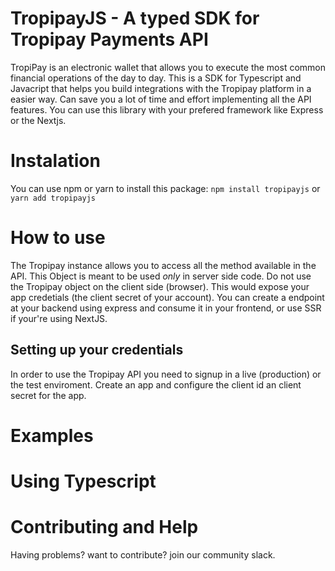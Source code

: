 TropipayJS - A typed SDK for Tropipay Payments API
===========

TropiPay is an electronic wallet that allows you to execute the most common financial operations of the day to day. This is a SDK for Typescript and Javacript that helps you build integrations with the Tropipay platform in a easier way. Can save you a lot of time and effort implementing all the API features. You can use this library with your prefered framework like Express or the Nextjs.

# Instalation
You can use npm or yarn to install this package:
`npm install tropipayjs` or
`yarn add tropipayjs`

# How to use
The Tropipay instance allows you to access all the method available in the API. This Object is meant to be used *only* in server side code. Do not use the Tropipay object on the client side (browser). This would expose your app credetials (the client secret of your account). You can create a endpoint at your backend using express and consume it in your frontend, or use SSR if your're using NextJS.

## Setting up your credentials
In order to use the Tropipay API you need to signup in a live (production) or the test enviroment. Create an app and configure the client id an client secret for the app.

# Examples

# Using Typescript

# Contributing and Help
Having problems? want to contribute? join our community slack.





